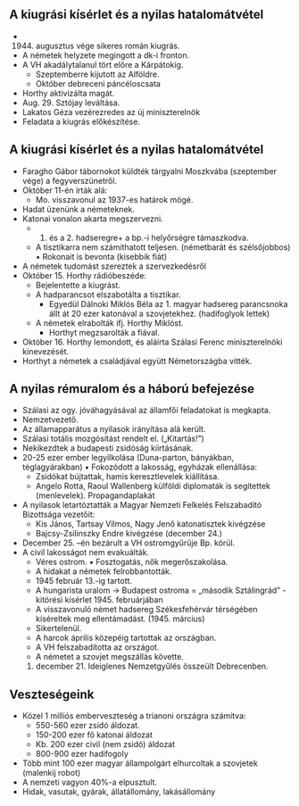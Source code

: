 ## A kiugrási kísérlet és a nyilas hatalomátvétel 
- 1944. augusztus vége sikeres román kiugrás. 
- A németek helyzete megingott a dk-i fronton.  
- A VH akadálytalanul tört előre a Kárpátokig.  
	- Szeptemberre kijutott az Alföldre. 
	- Október debreceni páncéloscsata 
- Horthy aktivizálta magát. 
- Aug. 29. Sztójay leváltása.
- Lakatos Géza vezérezredes az új miniszterelnök  
- Feladata a kiugrás előkészítése. 
## A kiugrási kísérlet és a nyilas hatalomátvétel 
- Faragho Gábor tábornokot küldték tárgyalni Moszkvába (szeptember vége) a fegyverszünetről. 
- Október 11-én írták alá: 
	- Mo. visszavonul az 1937-es határok mögé. 
- Hadat üzenünk a németeknek. 
- Katonai vonalon akarta megszervezni. 
	- 1. és a 2. hadseregre+ a bp.-i helyőrségre támaszkodva. 
	- A tisztikarra nem számíthatott teljesen. (németbarát és szélsőjobbos) ▪ Rokonait is bevonta (kisebbik fiát)
- A németek tudomást szereztek a szervezkedésről 
- Október 15. Horthy rádióbeszéde: 
	- Bejelentette a kiugrást. 
	- A hadparancsot elszabotálta a tisztikar. 
		- Egyedül Dálnoki Miklós Béla az 1. magyar hadsereg parancsnoka állt át 20 ezer katonával a szovjetekhez. (hadifoglyok lettek) 
	- A németek elrabolták ifj. Horthy Miklóst. 
		- Horthyt megzsarolták a fiával. 
- Október 16. Horthy lemondott, és aláírta Szálasi Ferenc miniszterelnöki kinevezését. 
- Horthyt a németek a családjával együtt Németországba vitték. 
## A nyilas rémuralom és a háború befejezése 
-  Szálasi az ogy. jóváhagyásával az államfői feladatokat is megkapta. 
-  Nemzetvezető. 
- Az államapparátus a nyilasok irányítása alá került. 
- Szálasi totális mozgósítást rendelt el. („Kitartás!”) 
- Nekikezdtek a budapesti zsidóság kiirtásának. 
- 20-25 ezer ember legyilkolása (Duna-parton, bányákban, téglagyárakban) ▪ Fokozódott a lakosság, egyházak ellenállása: 
	- Zsidókat bújtattak, hamis keresztlevelek kiállítása. 
	- Angelo Rotta, Raoul Wallenberg külföldi diplomaták is segítettek (menlevelek). Propagandaplakát
- A nyilasok letartóztatták a Magyar Nemzeti Felkelés Felszabadító Bizottsága vezetőit: 
	- Kis János, Tartsay Vilmos, Nagy Jenő katonatisztek kivégzése 
	- Bajcsy-Zsilinszky Endre kivégzése (december 24.) 
- December 25. –én bezárult a VH ostromgyűrűje Bp. körül. 
- A civil lakosságot nem evakuálták. 
	- Véres ostrom. ▪ Fosztogatás, nők megerőszakolása.
	- A hidakat a németek felrobbantották. 
	- 1945 február 13.-ig tartott. 
	- A hungarista uralom → Budapest ostroma = „második Sztálingrád” - kitörési kísérlet 1945. februárjában 
	- A visszavonuló német hadsereg Székesfehérvár térségében kíséreltek meg ellentámadást. (1945. március) 
	- Sikertelenül. 
	- A harcok április közepéig tartottak az országban. 
	- A VH felszabadította az országot. 
	- A németet a szovjet megszállás követte. 
	1. december 21. Ideiglenes Nemzetgyűlés összeült Debrecenben. 
## Veszteségeink 
 - Közel 1 milliós emberveszteség a trianoni országra számítva: 
	 - 550-560 ezer zsidó áldozat. 
	 - 150-200 ezer fő katonai áldozat 
	 - Kb. 200 ezer civil (nem zsidó) áldozat
	 - 800-900 ezer hadifogoly 
- Több mint 100 ezer magyar állampolgárt elhurcoltak a szovjetek (malenkij robot)
- A nemzeti vagyon 40%-a elpusztult. 
- Hidak, vasutak, gyárak, állatállomány, lakásállomány 
